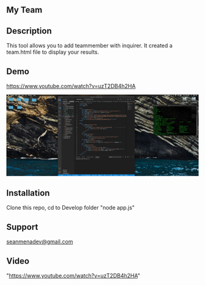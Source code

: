 ## My Team

## Description

This tool allows you to add teammember with inquirer. It created a team.html file to display your results.

##

## Demo
https://www.youtube.com/watch?v=uzT2DB4h2HA

![picture of repo](https://github.com/seanmena/employee-10/blob/master/Develop/readme/Screen%20Shot%202021-01-21%20at%207.05.42%20PM.png)

## Installation

Clone this repo, cd to Develop folder "node app.js"

## Support

seanmenadev@gmail.com

## Video

"https://www.youtube.com/watch?v=uzT2DB4h2HA"

